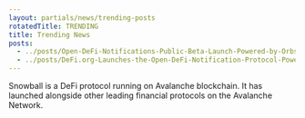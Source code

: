 ```yaml
---
layout: partials/news/trending-posts
rotatedTitle: TRENDING
title: Trending News
posts:
  - ../posts/Open-DeFi-Notifications-Public-Beta-Launch-Powered-by-Orbs-bloomberg.md
  - ../posts/DeFi.org-Launches-the-Open-DeFi-Notification-Protocol-Powered-by-the-Orbs-Network-yahoo.md
---
```


Snowball is a DeFi protocol running on Avalanche blockchain. It has launched alongside other leading financial protocols on the Avalanche Network. 